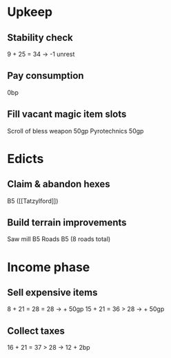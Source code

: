 # Upkeep
## Stability check
9 + 25 = 34 → -1 unrest
## Pay consumption
0bp
## Fill vacant magic item slots
Scroll of bless weapon 50gp
Pyrotechnics 50gp
# Edicts
## Claim & abandon hexes
B5 ([[Tatzylford]])
## Build terrain improvements
Saw mill B5
Roads B5 (8 roads total)
# Income phase
## Sell expensive items
8 + 21 = 28 = 28 → + 50gp
15 + 21 = 36 > 28 → + 50gp
## Collect taxes
16 + 21 = 37 > 28 → 12 + 2bp